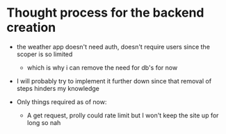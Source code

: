 # Thought process for the backend creation

- the weather app doesn't need auth, doesn't require users since the scoper is so limited
    - which is why i can remove the need for db's for now
- I will probably try to implement it further down since that removal of steps hinders my knowledge

- Only things required as of now:
    - A get request, prolly could rate limit but I won't keep the site up for long so nah

